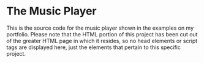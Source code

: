 # The Music Player
This is the source code for the music player shown in the examples on my portfolio. Please note that the HTML portion of this project has been cut out of the greater HTML page in which it resides, so no head elements or script tags are displayed here, just the elements that pertain to this specific project.